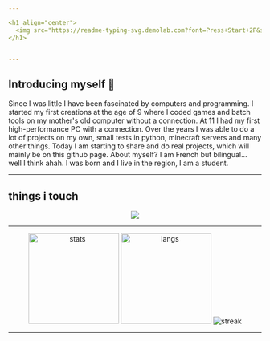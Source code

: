 ```yaml
---

<h1 align="center">
  <img src="https://readme-typing-svg.demolab.com?font=Press+Start+2P&size=20&pause=1000&color=A855F7&center=true&vCenter=true&width=600&lines=hiya+!+;welcome+to+my+GitHub+page+!" alt="Typing SVG" />
</h1>


---
```


## Introducing myself 👋
Since I was little I have been fascinated by computers and programming. I started my first creations at the age of 9 where I coded games and batch tools on my mother's old computer without a connection.
At 11 I had my first high-performance PC with a connection. Over the years I was able to do a lot of projects on my own, small tests in python, minecraft servers and many other things.
Today I am starting to share and do real projects, which will mainly be on this github page.
About myself? I am French but bilingual... well I think ahah. I was born and I live in the region, I am a student.

---

## things i touch
<p align="center">
  <img src="https://skillicons.dev/icons?i=python,html,css,js,godot&theme=dark" />
</p>



---


<p align="center">
  <img src="https://github-readme-stats.vercel.app/api?username=enfantdistrait&show_icons=true&theme=tokyonight&hide_border=true&title_color=bf5fff&icon_color=bf5fff" alt="stats" height="180"/>
  <img src="https://github-readme-stats.vercel.app/api/top-langs/?username=enfantdistrait&layout=compact&theme=tokyonight&hide_border=true&title_color=bf5fff" alt="langs" height="180"/>
  <img src="https://streak-stats.demolab.com?user=enfantdistrait&theme=tokyonight&hide_border=true&ring=bf5fff&fire=bf5fff&currStreakLabel=bf5fff" alt="streak"/>
</p>

---
